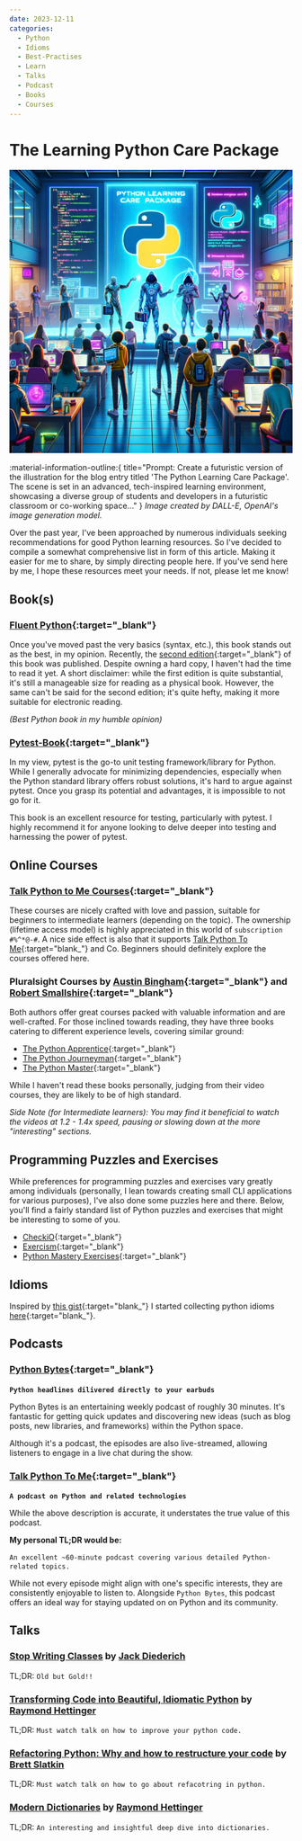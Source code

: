 ```yaml
---
date: 2023-12-11
categories:
  - Python
  - Idioms
  - Best-Practises
  - Learn
  - Talks
  - Podcast
  - Books
  - Courses
---
```



# The Learning Python Care Package
![Learning Python Care Package](../../../images/DALL-E/the-learning-python-care-package.png)

:material-information-outline:{ title="Prompt: Create a futuristic version of the illustration for the blog entry titled 'The Python Learning Care Package'. The scene is set in an advanced, tech-inspired learning environment, showcasing a diverse group of students and developers in a futuristic classroom or co-working space..." } *Image created by DALL-E, OpenAI's image generation model.*


Over the past year, I've been approached by numerous individuals seeking recommendations for good Python learning resources.
So I've decided to compile a somewhat comprehensive list in form of this article. Making it easier for me to share, by simply directing people here.
If you've send here by me, I hope these resources meet your needs. If not, please let me know!


## Book(s)

### [Fluent Python](https://www.amazon.com/Fluent-Python-Concise-Effective-Programming/dp/1491946008){:target="_blank"}

Once you've moved past the very basics (syntax, etc.), this book stands out as the best, in my opinion.
Recently, the [second edition](https://www.oreilly.com/library/view/fluent-python-2nd/9781492056348/){:target="_blank"} of this book was published.
Despite owning a hard copy, I haven't had the time to read it yet. A short disclaimer: while the first edition is quite substantial, it's still a manageable size for reading as a physical book. However, the same can't be said for the second edition; it's quite hefty, making it more suitable for electronic reading.


*(Best Python book in my humble opinion)*

### [Pytest-Book](https://pythontest.com/pytest-book/){:target="_blank"}

In my view, pytest is the go-to unit testing framework/library for Python.
While I generally advocate for minimizing dependencies, especially when the Python standard library offers robust solutions,
it's hard to argue against pytest. Once you grasp its potential and advantages, it is impossible to not go for it.

This book is an excellent resource for testing, particularly with pytest. I highly recommend it for anyone looking to delve deeper into testing and harnessing the power of pytest.



## Online Courses

### [Talk Python to Me Courses](https://training.talkpython.fm/courses/all){:target="_blank"}

These courses are nicely crafted with love and passion, suitable for beginners to intermediate learners (depending on the topic).
The ownership (lifetime access model) is highly appreciated in this world of `subscription #%^*@-#`.
A nice side effect is also that it supports [Talk Python To Me](https://talkpython.fm){:target="blank_"} and Co.
Beginners should definitely explore the courses offered here.

### Pluralsight Courses by [Austin Bingham](https://www.pluralsight.com/authors/austin-bingham){:target="_blank"} and [Robert Smallshire](https://www.pluralsight.com/authors/robert-smallshire){:target="_blank"}

Both authors offer great courses packed with valuable information and are well-crafted. For those inclined towards reading, they have three books catering to different experience levels, covering similar ground:

- [The Python Apprentice](https://leanpub.com/python-apprentice){:target="_blank"}
- [The Python Journeyman](https://leanpub.com/python-journeyman){:target="_blank"}
- [The Python Master](https://leanpub.com/python-master){:target="_blank"}

While I haven't read these books personally, judging from their video courses, they are likely to be of high standard.

*Side Note (for Intermediate learners): You may find it beneficial to watch the videos at 1.2 - 1.4x speed, pausing or slowing down at the more "interesting" sections.*

## Programming Puzzles and Exercises

While preferences for programming puzzles and exercises vary greatly among individuals 
(personally, I lean towards creating small CLI applications for various purposes), I've also done some puzzles here and there.
Below, you'll find a fairly standard list of Python puzzles and exercises that might be interesting to some of you.

- [CheckiO](https://checkio.org/){:target="_blank"}
- [Exercism](https://exercism.org){:target="_blank"}
- [Python Mastery Exercises](https://github.com/dabeaz-course/python-mastery/blob/main/Exercises/index.md){:target="_blank"}


## Idioms

Inspired by [this gist](https://gist.github.com/0x4D31/f0b633548d8e0cfb66ee3bea6a0deff9){:target="blank_"} I started collecting
python idioms [here](https://exasol.github.io/python-styleguide/guides/idioms/idioms.html){:target="blank_"}.


## Podcasts

### [Python Bytes](https://pythonbytes.fm){:target="_blank"}

**`Python headlines dilivered directly to your earbuds`**

Python Bytes is an entertaining weekly podcast of roughly 30 minutes.
It's fantastic for getting quick updates and discovering new ideas (such as blog posts, new libraries, and frameworks) within the Python space.

Although it's a podcast, the episodes are also live-streamed, allowing listeners to engage in a live chat during the show.

### [Talk Python To Me](https://talkpython.fm){:target="_blank"}

**`A podcast on Python and related technologies`**

While the above description is accurate, it understates the true value of this podcast. 

**My personal TL;DR would be:** 

    An excellent ~60-minute podcast covering various detailed Python-related topics.

While not every episode might align with one's specific interests, they are consistently enjoyable to listen to.
Alongside `Python Bytes`, this podcast offers an ideal way for staying updated on on Python and its community.


## Talks

### [Stop Writing Classes](https://youtu.be/o9pEzgHorH0?si=efYB_vU5bW-yvKsV) by [Jack Diederich](https://github.com/jackdied)


TL;DR: `Old but Gold!!`

### [Transforming Code into Beautiful, Idiomatic Python](https://www.youtube.com/watch?v=OSGv2VnC0go) by [Raymond Hettinger](https://github.com/rhettinger)
TL;DR: `Must watch talk on how to improve your python code.`

### [Refactoring Python: Why and how to restructure your code](https://youtu.be/D_6ybDcU5gc?si=5f7nbKJVM19pnn-3) by [Brett Slatkin](https://github.com/bslatkin)
TL;DR: `Must watch talk on how to go about refacotring in python.`

### [Modern Dictionaries](https://youtu.be/p33CVV29OG8?si=iPNPWVqFx3mo5RtX) by [Raymond Hettinger](https://github.com/rhettinger)
TL;DR: `An interesting and insightful deep dive into dictionaries.`


